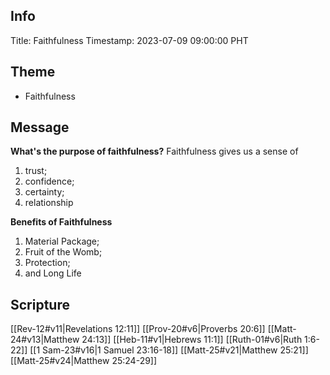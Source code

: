 ## Info
Title: Faithfulness
Timestamp: 2023-07-09 09:00:00 PHT

## Theme
- Faithfulness

## Message
**What's the purpose of faithfulness?**
Faithfulness gives us a sense of 
1. trust;
2. confidence;
3. certainty;
4. relationship

**Benefits of Faithfulness**
1. Material Package;
2. Fruit of the Womb;
3. Protection;
4. and Long Life

## Scripture
[[Rev-12#v11|Revelations 12:11]]
[[Prov-20#v6|Proverbs 20:6]]
[[Matt-24#v13|Matthew 24:13]]
[[Heb-11#v1|Hebrews 11:1]]
[[Ruth-01#v6|Ruth 1:6-22]]
[[1 Sam-23#v16|1 Samuel 23:16-18]]
[[Matt-25#v21|Matthew 25:21]]
[[Matt-25#v24|Matthew 25:24-29]]